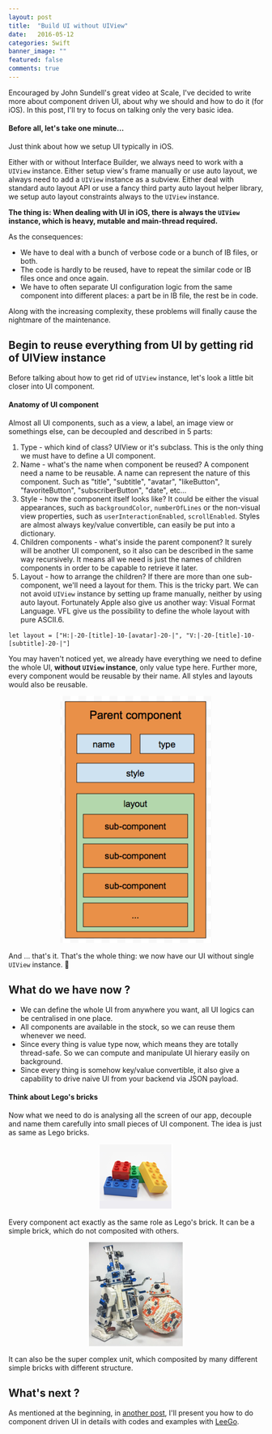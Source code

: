 ```yaml
---
layout: post
title:  "Build UI without UIView"
date:   2016-05-12
categories: Swift
banner_image: ""
featured: false
comments: true
---
```


Encouraged by John Sundell's great video at Scale, I've decided to write more about component driven UI, about why we should and how to do it (for iOS).
In this post, I'll try to focus on talking only the very basic idea.

<!--more-->

#### Before all, let's take one minute…

Just think about how we setup UI typically in iOS.

Either with or without Interface Builder, we always need to work with a `UIView` instance. Either setup view's frame manually or use auto layout, we always need to add a `UIView` instance as a subview. Either deal with standard auto layout API or use a fancy third party auto layout helper library, we setup auto layout constraints always to the `UIView` instance.

**The thing is: When dealing with UI in iOS, there is always the `UIView` instance, which is heavy, mutable and main-thread required.**

As the consequences: 
- We have to deal with a bunch of verbose code or a bunch of IB files, or both.
- The code is hardly to be reused, have to repeat the similar code or IB files once and once again.
- We have to often separate UI configuration logic from the same component into different places: a part be in IB file, the rest be in code.

Along with the increasing complexity, these problems will finally cause the nightmare of the maintenance.

## Begin to reuse everything from UI by getting rid of UIView instance
Before talking about how to get rid of `UIView` instance, let's look a little bit closer into UI component.

#### Anatomy of UI component

Almost all UI components, such as a view, a label, an image view or somethings else, can be decoupled and described in 5 parts:

1. Type - which kind of class? UIView or it's subclass. This is the only thing we must have to define a UI component.
2. Name - what's the name when component be reused? A component need a name to be reusable. A name can represent the nature of this component. Such as "title", "subtitle", "avatar", "likeButton", "favoriteButton", "subscriberButton", "date", etc…
3. Style - how the component itself looks like? It could be either the visual appearances, such as `backgroundColor`, `numberOfLines` or the non-visual view properties, such as `userInteractionEnabled`, `scrollEnabled`. Styles are almost always key/value convertible, can easily be put into a dictionary.
4. Children components - what's inside the parent component? It surely will be another UI component, so it also can be described in the same way recursively. It means all we need is just the names of children components in order to be capable to retrieve it later.
5. Layout - how to arrange the children? If there are more than one sub-component, we'll need a layout for them. This is the tricky part. We can not avoid `UIView` instance by setting up frame manually, neither by using auto layout. Fortunately Apple also give us another way: Visual Format Language. VFL give us the possibility to define the whole layout with pure ASCII.6. 

```
let layout = ["H:|-20-[title]-10-[avatar]-20-|", "V:|-20-[title]-10-[subtitle]-20-|"]
```

You may haven't noticed yet, we already have everything we need to define the whole UI, **without `UIView` instance**, only value type here. Further more, every component would be reusable by their name. All styles and layouts would also be reusable.

<p align="center"><img src="/media/diag.png" width="300"/></p>

And … that's it. That's the whole thing: we now have our UI without single `UIView` instance. 🎉

## What do we have now ?

- We can define the whole UI from anywhere you want, all UI logics can be centralised in one place.
- All components are available in the stock, so we can reuse them whenever we need.
- Since every thing is value type now, which means they are totally thread-safe. So we can compute and manipulate UI hierary easily on background.
- Since every thing is somehow key/value convertible, it also give a capability to drive naive UI from your backend via JSON payload.

#### Think about Lego's bricks
Now what we need to do is analysing all the screen of our app, decouple and name them carefully into small pieces of UI component. The idea is just as same as Lego bricks.
<p align="center"><img src="/media/lego.png"/></p>
Every component act exactly as the same role as Lego's brick. It can be a simple brick, which do not composited with others.
<p align="center"><img src="/media/legoRobot.png"/></p>
It can also be the super complex unit, which composited by many different simple bricks with different structure.

## What's next ?

As mentioned at the beginning, in [another post](), I'll present you how to do component driven UI in details with codes and examples with [LeeGo](github.com/wangshengjia/LeeGo).
